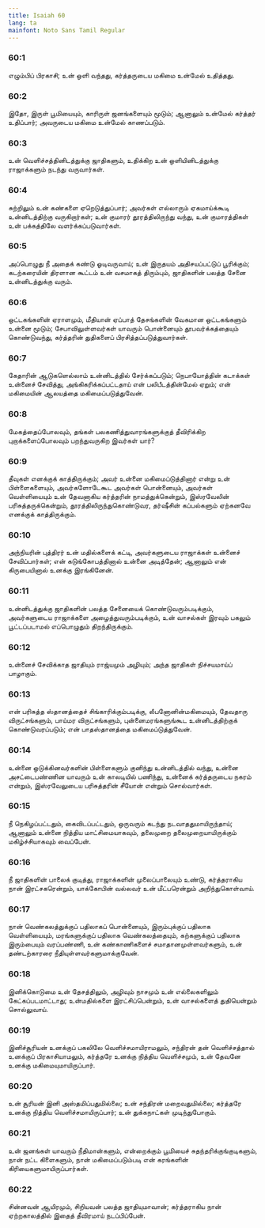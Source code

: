 ```yaml
---
title: Isaiah 60
lang: ta
mainfont: Noto Sans Tamil Regular
---
```


###  60:1

எழும்பிப் பிரகாசி; உன் ஒளி வந்தது, கர்த்தருடைய மகிமை உன்மேல் உதித்தது.

###  60:2

இதோ, இருள் பூமியையும், காரிருள் ஜனங்களையும் மூடும்; ஆனாலும் உன்மேல் கர்த்தர் உதிப்பார்; அவருடைய மகிமை உன்மேல் காணப்படும்.

###  60:3

உன் வெளிச்சத்தினிடத்துக்கு ஜாதிகளும், உதிக்கிற உன் ஒளியினிடத்துக்கு ராஜாக்களும் நடந்து வருவார்கள்.

###  60:4

சுற்றிலும் உன் கண்களை ஏறெடுத்துப்பார்; அவர்கள் எல்லாரும் ஏகமாய்க்கூடி உன்னிடத்திற்கு வருகிறார்கள்; உன் குமாரர் தூரத்திலிருந்து வந்து, உன் குமாரத்திகள் உன் பக்கத்திலே வளர்க்கப்படுவார்கள்.

###  60:5

அப்பொழுது நீ அதைக் கண்டு ஓடிவருவாய்; உன் இருதயம் அதிசயப்பட்டுப் பூரிக்கும்; கடற்கரையின் திரளான கூட்டம் உன் வசமாகத் திரும்பும், ஜாதிகளின் பலத்த சேனை உன்னிடத்துக்கு வரும்.

###  60:6

ஒட்டகங்களின் ஏராளமும், மீதியான் ஏப்பாத் தேசங்களின் வேகமான ஒட்டகங்களும் உன்னை மூடும்; சேபாவிலுள்ளவர்கள் யாவரும் பொன்னையும் தூபவர்க்கத்தையும் கொண்டுவந்து, கர்த்தரின் துதிகளைப் பிரசித்தப்படுத்துவார்கள்.

###  60:7

கேதாரின் ஆடுகளெல்லாம் உன்னிடத்தில் சேர்க்கப்படும்; நெபாயோத்தின் கடாக்கள் உன்னைச் சேவித்து, அங்கிகரிக்கப்பட்டதாய் என் பலிபீடத்தின்மேல் ஏறும்; என் மகிமையின் ஆலயத்தை மகிமைப்படுத்துவேன்.

###  60:8

மேகத்தைப்போலவும், தங்கள் பலகணித்துவாரங்களுக்குத் தீவிரிக்கிற புறாக்களைப்போலவும் பறந்துவருகிற இவர்கள் யார்?

###  60:9

தீவுகள் எனக்குக் காத்திருக்கும்; அவர் உன்னை மகிமைப்டுத்தினார் என்று உன் பிள்ளைகளையும், அவர்களோடேகூட அவர்கள் பொன்னையும், அவர்கள் வெள்ளியையும் உன் தேவனாகிய கர்த்தரின் நாமத்துக்கென்றும், இஸ்ரவேலின் பரிசுத்தருக்கென்றும், தூரத்திலிருந்துகொண்டுவர, தர்ஷீசின் கப்பல்களும் ஏற்கனவே எனக்குக் காத்திருக்கும்.

###  60:10

அந்நியரின் புத்திரர் உன் மதில்களைக் கட்டி, அவர்களுடைய ராஜாக்கள் உன்னைச் சேவிப்பார்கள்; என் கடுங்கோபத்தினால் உன்னை அடித்தேன்; ஆனாலும் என் கிருபையினால் உனக்கு இரங்கினேன்.

###  60:11

உன்னிடத்துக்கு ஜாதிகளின் பலத்த சேனையைக் கொண்டுவரும்படிக்கும், அவர்களுடைய ராஜாக்களை அழைத்துவரும்படிக்கும், உன் வாசல்கள் இரவும் பகலும் பூட்டப்படாமல் எப்பொழுதும் திறந்திருக்கும்.

###  60:12

உன்னைச் சேவிக்காத ஜாதியும் ராஜ்யமும் அழியும்; அந்த ஜாதிகள் நிச்சயமாய்ப் பாழாகும்.

###  60:13

என் பரிசுத்த ஸ்தானத்தைச் சிங்காரிக்கும்படிக்கு, லீபனோனின்மகிமையும், தேவதாரு விருட்சங்களும், பாய்மர விருட்சங்களும், புன்னைமரங்களுங்கூட உன்னிடத்திற்குக் கொண்டுவரப்படும்; என் பாதஸ்தானத்தை மகிமைப்டுத்துவேன்.

###  60:14

உன்னை ஒடுக்கினவர்களின் பிள்ளைகளும் குனிந்து உன்னிடத்தில் வந்து, உன்னை அசட்டைபண்ணின யாவரும் உன் காலடியில் பணிந்து, உன்னைக் கர்த்தருடைய நகரம் என்றும், இஸ்ரவேலுடைய பரிசுத்தரின் சீயோன் என்றும் சொல்வார்கள்.

###  60:15

நீ நெகிழப்பட்டதும், கைவிடப்பட்டதும், ஒருவரும் கடந்து நடவாததுமாயிருந்தாய்; ஆனாலும் உன்னை நித்திய மாட்சிமையாகவும், தலைமுறை தலைமுறையாயிருக்கும் மகிழ்ச்சியாகவும் வைப்பேன்.

###  60:16

நீ ஜாதிகளின் பாலைக் குடித்து, ராஜாக்களின் முலைப்பாலையும் உண்டு, கர்த்தராகிய நான் இரட்சகரென்றும், யாக்கோபின் வல்லவர் உன் மீட்பரென்றும் அறிந்துகொள்வாய்.

###  60:17

நான் வெண்கலத்துக்குப் பதிலாகப் பொன்னையும், இரும்புக்குப் பதிலாக வெள்ளியையும், மரங்களுக்குப் பதிலாக வெண்கலத்தையும், கற்களுக்குப் பதிலாக இரும்பையும் வரப்பண்ணி, உன் கண்காணிகளைச் சமாதானமுள்ளவர்களும், உன் தண்டற்காரரை நீதியுள்ளவர்களுமாக்குவேன்.

###  60:18

இனிக்கொடுமை உன் தேசத்திலும், அழிவும் நாசமும் உன் எல்லைகளிலும் கேட்கப்படமாட்டாது; உன்மதில்களை இரட்சிப்பென்றும், உன் வாசல்களைத் துதியென்றும் சொல்லுவாய்.

###  60:19

இனிச்சூரியன் உனக்குப் பகலிலே வெளிச்சமாயிராமலும், சந்திரன் தன் வெளிச்சத்தால் உனக்குப் பிரகாசியாமலும், கர்த்தரே உனக்கு நித்திய வெளிச்சமும், உன் தேவனே உனக்கு மகிமையுமாயிருப்பார்.

###  60:20

உன் சூரியன் இனி அஸ்தமிப்பதுமில்லை; உன் சந்திரன் மறைவதுமில்லை; கர்த்தரே உனக்கு நித்திய வெளிச்சமாயிருப்பார்; உன் துக்கநாட்கள் முடிந்துபோகும்.

###  60:21

உன் ஜனங்கள் யாவரும் நீதிமான்களும், என்றைக்கும் பூமியைச் சுதந்தரிக்குங்குடிகளும், நான் நட்ட கிளைகளும், நான் மகிமைப்படும்படி என் கரங்களின் கிரியைகளுமாயிருப்பார்கள்.

###  60:22

சின்னவன் ஆயிரமும், சிறியவன் பலத்த ஜாதியுமாவான்; கர்த்தராகிய நான் ஏற்றகாலத்தில் இதைத் தீவிரமாய் நடப்பிப்பேன்.

